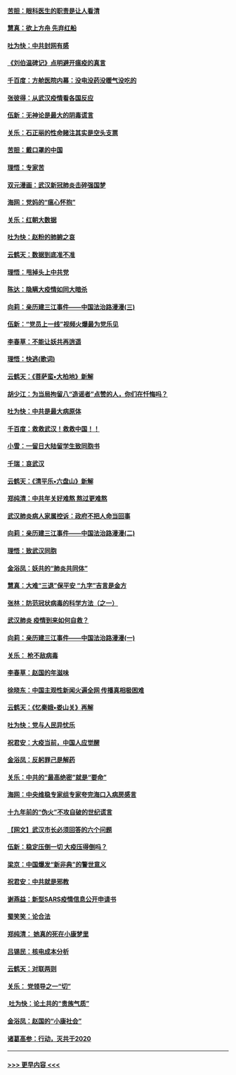 #### [苦胆：眼科医生的职责是让人看清](../pages/nsc993/n11853840.md?t=02091155) 
#### [慧真：欲上方舟 先弃红船](../pages/nsc993/n11853483.md?t=02091155) 
#### [吐为快：中共封网有感](../pages/nsc993/n11852575.md?t=02091155) 
#### [《刘伯温碑记》点明避开瘟疫的真言](../pages/nsc993/n11852128.md?t=02091155) 
#### [千百度：方舱医院内幕：没电没药没暖气没吃的](../pages/nsc993/n11850211.md?t=02091155) 
#### [张彼得：从武汉疫情看各国反应](../pages/nsc993/n11850102.md?t=02091155) 
#### [伍新：无神论是最大的阴毒谎言](../pages/nsc993/n11846129.md?t=02091155) 
#### [关乐：石正丽的性命赌注其实是空头支票](../pages/nsc993/n11846109.md?t=02091155) 
#### [苦胆：戴口罩的中国](../pages/nsc993/n11845576.md?t=02091155) 
#### [理悟：专家苦](../pages/nsc993/n11845564.md?t=02091155) 
#### [双元漫画：武汉新冠肺炎击碎强国梦](../pages/nsc993/n11843320.md?t=02091155) 
#### [海网：党妈的“瘟心怀抱”](../pages/nsc993/n11840740.md?t=02091155) 
#### [关乐：红朝大数据](../pages/nsc993/n11840675.md?t=02091155) 
#### [吐为快：赵粉的肺腑之哀](../pages/nsc993/n11840618.md?t=02091155) 
#### [云鹤天：数据到底准不准](../pages/nsc993/n11840325.md?t=02091155) 
#### [理悟：甩掉头上中共党](../pages/nsc993/n11838826.md?t=02091155) 
#### [陈达：隐瞒大疫情如同大暗杀](../pages/nsc993/n11838771.md?t=02091155) 
#### [向莉：亲历建三江事件——中国法治路漫漫(三)](../pages/nsc993/n11831825.md?t=02091155) 
#### [伍新：“党员上一线”视频火爆最为党乐见](../pages/nsc993/n11838200.md?t=02091155) 
#### [李春草：不能让妖共再逍遥](../pages/nsc993/n11838102.md?t=02091155) 
#### [理悟：快逃(歌词)](../pages/nsc993/n11838083.md?t=02091155) 
#### [云鹤天：《菩萨蛮▪大柏地》新解](../pages/nsc993/n11838059.md?t=02091155) 
#### [胡少江：为当局拘留八“造谣者”点赞的人，你们在忏悔吗？](../pages/nsc993/n11836801.md?t=02091155) 
#### [吐为快：中共是最大病原体](../pages/nsc993/n11836748.md?t=02091155) 
#### [千百度：救救武汉！救救中国！！](../pages/nsc993/n11836145.md?t=02091155) 
#### [小雪：一留日大陆留学生致同胞书](../pages/nsc993/n11834624.md?t=02091155) 
#### [千瑞：哀武汉](../pages/nsc993/n11833647.md?t=02091155) 
#### [云鹤天：《清平乐▪六盘山》新解](../pages/nsc993/n11833611.md?t=02091155) 
#### [郑纯清：中共年关好难熬 熬过更难熬](../pages/nsc993/n11833489.md?t=02091155) 
#### [武汉肺炎病人家属控诉：政府不把人命当回事](../pages/nsc993/n11833205.md?t=02091155) 
#### [向莉：亲历建三江事件——中国法治路漫漫(二)](../pages/nsc993/n11829102.md?t=02091155) 
#### [理悟：致武汉同胞](../pages/nsc993/n11831522.md?t=02091155) 
#### [金浴凤：妖共的“肺炎共同体”](../pages/nsc993/n11829448.md?t=02091155) 
#### [慧真：大难“三退”保平安 “九字”吉言是金方](../pages/nsc993/n11829501.md?t=02091155) 
#### [张林：防范冠状病毒的科学方法（之一）](../pages/nsc993/n11828618.md?t=02091155) 
#### [武汉肺炎 疫情到来如何自救？](../pages/nsc993/n11827632.md?t=02091155) 
#### [向莉：亲历建三江事件——中国法治路漫漫(一)](../pages/nsc993/n11827190.md?t=02091155) 
#### [关乐： 枪不敌病毒](../pages/nsc993/n11826746.md?t=02091155) 
#### [李春草：赵国的年滋味](../pages/nsc993/n11826321.md?t=02091155) 
#### [徐晓东：中国主观性新闻火遍全网 传播真相极困难](../pages/nsc993/n11826508.md?t=02091155) 
#### [云鹤天：《忆秦娥▪娄山关》再解](../pages/nsc993/n11824682.md?t=02091155) 
#### [吐为快：党与人民异忧乐](../pages/nsc993/n11824660.md?t=02091155) 
#### [祝君安：大疫当前，中国人应觉醒](../pages/nsc993/n11821946.md?t=02091155) 
#### [金浴凤：反躬罪己是解药](../pages/nsc993/n11820280.md?t=02091155) 
#### [关乐：中共的“最高绝密”就是“要命”](../pages/nsc993/n11816946.md?t=02091155) 
#### [海网：中央维稳专家组专家夸完海口入病房感言](../pages/nsc993/n11815138.md?t=02091155) 
#### [十九年前的“伪火”不攻自破的世纪谎言](../pages/nsc993/n11813238.md?t=02091155) 
#### [【网文】武汉市长必须回答的六个问题](../pages/nsc993/n11813848.md?t=02091155) 
#### [伍新：稳定压倒一切 大疫压得倒吗？](../pages/nsc993/n11812634.md?t=02091155) 
#### [梁京：中国爆发“新非典”的警世意义](../pages/nsc993/n11812554.md?t=02091155) 
#### [祝君安：中共就是邪教](../pages/nsc993/n11812431.md?t=02091155) 
#### [谢燕益：新型SARS疫情信息公开申请书](../pages/nsc993/n11808840.md?t=02091155) 
#### [蜀笑笑：论合法](../pages/nsc993/n11808064.md?t=02091155) 
#### [郑纯清： 她真的死在小康梦里](../pages/nsc993/n11806623.md?t=02091155) 
#### [吕锡民：核电成本分析](../pages/nsc993/n11806284.md?t=02091155) 
#### [云鹤天：对联两则](../pages/nsc993/n11805957.md?t=02091155) 
#### [关乐： 党领导之一“切”](../pages/nsc993/n11804505.md?t=02091155) 
#### [ 吐为快：论土共的“贵族气质”](../pages/nsc993/n11804490.md?t=02091155) 
#### [金浴凤：赵国的“小康社会”](../pages/nsc993/n11804452.md?t=02091155) 
#### [诸葛高参：行动，灭共于2020](../pages/nsc993/n11804120.md?t=02091155) 

----
#### [ >>> 更早内容 <<< ](../indexes/nsc993-earlier.md)
